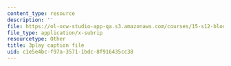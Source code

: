 ```yaml
---
content_type: resource
description: ''
file: https://ol-ocw-studio-app-qa.s3.amazonaws.com/courses/15-s12-blockchain-and-money-fall-2018/c1e5e4bcf97a35711bdc8f916435cc38_-cZPoqnRZq4.srt
file_type: application/x-subrip
resourcetype: Other
title: 3play caption file
uid: c1e5e4bc-f97a-3571-1bdc-8f916435cc38
---
```

